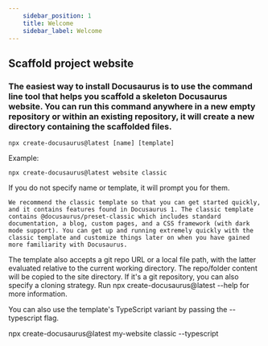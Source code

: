 ```yaml
---
    sidebar_position: 1
    title: Welcome
    sidebar_label: Welcome
---
```


## Scaffold project website

### The easiest way to install Docusaurus is to use the command line tool that helps you scaffold a skeleton Docusaurus website. You can run this command anywhere in a new empty repository or within an existing repository, it will create a new directory containing the scaffolded files.

    npx create-docusaurus@latest [name] [template]

Example:

    npx create-docusaurus@latest website classic

If you do not specify name or template, it will prompt you for them.

`We recommend the classic template so that you can get started quickly, and it contains features found in Docusaurus 1. The classic template contains @docusaurus/preset-classic which includes standard documentation, a blog, custom pages, and a CSS framework (with dark mode support). You can get up and running extremely quickly with the classic template and customize things later on when you have gained more familiarity with Docusaurus.`

The template also accepts a git repo URL or a local file path, with the latter evaluated relative to the current working directory. The repo/folder content will be copied to the site directory. If it's a git repository, you can also specify a cloning strategy. Run npx create-docusaurus@latest --help for more information.

You can also use the template's TypeScript variant by passing the --typescript flag.

npx create-docusaurus@latest my-website classic --typescript

